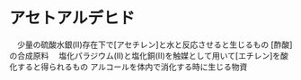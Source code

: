 # アセトアルデヒド
　少量の硫酸水銀(Ⅱ)存在下で[アセチレン]と水と反応させると生じるもの
 [酢酸]の合成原料
　塩化パラジウム(Ⅱ)と塩化銅(Ⅱ)を触媒として用いて[エチレン]を酸化すると得られるもの
 アルコールを体内で消化する時に生じる物資
